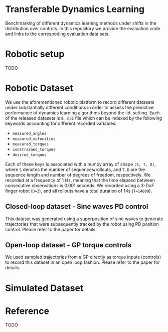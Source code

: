 # Transferable Dynamics Learning

Benchmarking of different dynamics learning methods under shifts in the distribution over controls. In this repository we provide the evaluation code and links to the correspoding evaluation data sets.

# Robotic setup

TODO

# Robotic Dataset

We use the aforementioned robotic platform to record different datasets under substantially different conditions in order to assess the predictive performance of dynamics learning algorithms beyond the iid. setting. Each of the released datasets is a `.npz` file which can be indexed by the following keywords accounting for different recorded variables:

* `measured_angles`
* `measured_velocities`
* `measured_torques`
* `constrained_torques`
* `desired_torques`

Each of these keys is associated with a numpy array of shape `(S, T, D)`, where `S` denotes the number of sequences/rollouts, and `T`, `D` are the sequence length and number of degrees of freedom, respectively. We recorded at a frequency of 1 Hz, meaning that the time elapsed between consecutive observations is 0.001 seconds. We recorded using a 3-DoF finger robot (`D=3`), and all rollouts have a total duration of 14s (`T=14000`).

## Closed-loop dataset - Sine waves PD control

This dataset was generated using a superposition of sine waves to generate trajectories that were subsequently tracked by the robot using PD position control. Please refer to the paper for details.

## Open-loop dataset - GP torque controls

We used sampled trajectories from a GP directly as torque inputs (controls) to record this dataset in an open loop fashion. Please refer to the paper for details.

# Simulated Dataset

# Reference

TODO
